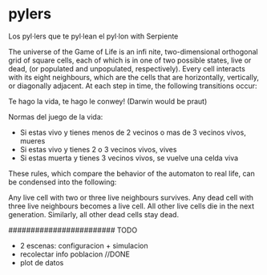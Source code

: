 # pylers
Los pyl·lers que te pyl·lean el pyl·lon with Serpiente

The universe of the Game of Life is an infi
nite, two-dimensional orthogonal grid of square cells, each of which is in one of two possible states, live or dead, (or populated and unpopulated, respectively). Every cell interacts with its eight neighbours, which are the cells that are horizontally, vertically, or diagonally adjacent. At each step in time, the following transitions occur:

Te hago la vida, te hago le conwey! (Darwin would be praut)

Normas del juego de la vida:
  - Si estas vivo y tienes menos de 2 vecinos o mas de 3 vecinos vivos, mueres
  - Si estas vivo y tienes 2 o 3 vecinos vivos, vives
  - Si estas muerta y tienes 3 vecinos vivos, se vuelve una celda viva

These rules, which compare the behavior of the automaton to real life, can be condensed into the following:

Any live cell with two or three live neighbours survives.
Any dead cell with three live neighbours becomes a live cell.
All other live cells die in the next generation. Similarly, all other dead cells stay dead.





######################## TODO

- 2 escenas: configuracion + simulacion
- recolectar info poblacion //DONE
- plot de datos
